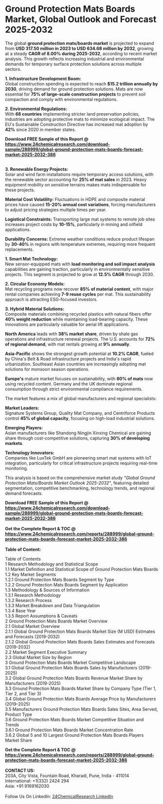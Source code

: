 <h1>Ground Protection Mats Boards Market, Global Outlook and Forecast 2025-2032</h1><p>The global <strong>ground protection mats/boards market</strong> is projected to expand from <strong>USD 317.50 million in 2023 to USD 634.68 million by 2032</strong>, growing at a steady <strong>CAGR of 8.00% during 2025-2032</strong>, according to recent market analysis. This growth reflects increasing industrial and environmental demands for temporary surface protection solutions across multiple sectors.</p><p><strong>1. Infrastructure Development Boom:</strong><br>
Global construction spending is expected to reach <strong>$15.2 trillion annually by 2030</strong>, driving demand for ground protection solutions. Mats are now essential for <strong>75% of large-scale construction projects</strong> to prevent soil compaction and comply with environmental regulations.</p><p><strong>2. Environmental Regulations:</strong><br>
With <strong>68 countries</strong> implementing stricter land preservation policies, industries are adopting protective mats to minimize ecological impact. The EU's Sustainable Construction Directive has increased mat adoption by <strong>42%</strong> since 2020 in member states.</p><div><b>Download FREE Sample of this Report @ 
            <a href="https://www.24chemicalresearch.com/download-sample/288999/global-ground-protection-mats-boards-forecast-market-2025-2032-386">
            https://www.24chemicalresearch.com/download-sample/288999/global-ground-protection-mats-boards-forecast-market-2025-2032-386</a></b></div><br><p><strong>3. Renewable Energy Projects:</strong><br>
Solar and wind farm installations require temporary access solutions, with the renewable sector accounting for <strong>25% of mat sales</strong> in 2023. Heavy equipment mobility on sensitive terrains makes mats indispensable for these projects.</p><p><strong>Material Cost Volatility:</strong> Fluctuations in HDPE and composite material prices have caused <strong>15-20% annual cost variations</strong>, forcing manufacturers to adjust pricing strategies multiple times per year.</p><p><strong>Logistical Constraints:</strong> Transporting large mat systems to remote job sites increases project costs by <strong>10-15%</strong>, particularly in mining and oilfield applications.</p><p><strong>Durability Concerns:</strong> Extreme weather conditions reduce product lifespan by <strong>30-40%</strong> in regions with temperature extremes, requiring more frequent replacements.</p><p><strong>1. Smart Mat Technology:</strong><br>
New sensor-equipped mats with <strong>load monitoring and soil impact analysis</strong> capabilities are gaining traction, particularly in environmentally sensitive projects. This segment is projected to grow at <strong>12.5% CAGR</strong> through 2030.</p><p><strong>2. Circular Economy Models:</strong><br>
Mat recycling programs now recover <strong>85% of material content</strong>, with major rental companies achieving <strong>7-9 reuse cycles</strong> per mat. This sustainability approach is attracting ESG-focused investors.</p><p><strong>3. Hybrid Material Solutions:</strong><br>
Composite materials combining recycled plastics with natural fibers offer <strong>40% weight reduction</strong> while maintaining load-bearing capacity. These innovations are particularly valuable for aerial lift applications.</p><p><strong>North America</strong> leads with <strong>38% market share</strong>, driven by shale gas operations and infrastructure renewal projects. The U.S. accounts for <strong>72% of regional demand</strong>, with mat rentals growing at <strong>9% annually</strong>.</p><p><strong>Asia-Pacific</strong> shows the strongest growth potential at <strong>10.2% CAGR</strong>, fueled by China's Belt &amp; Road infrastructure projects and India's rapid urbanization. Southeast Asian countries are increasingly adopting mat solutions for monsoon season operations.</p><p><strong>Europe's</strong> mature market focuses on sustainability, with <strong>60% of mats</strong> now using recycled content. Germany and the UK dominate regional consumption through strict environmental compliance requirements.</p><p>The market features a mix of global manufacturers and regional specialists:</p><p><strong>Market Leaders:</strong><br>
Signature Systems Group, Quality Mat Company, and Centriforce Products control <strong>45% of global capacity</strong>, focusing on high-load industrial solutions.</p><p><strong>Emerging Players:</strong><br>
Asian manufacturers like Shandong Ningjin Xinxing Chemical are gaining share through cost-competitive solutions, capturing <strong>30% of developing markets</strong>.</p><p><strong>Technology Innovators:</strong><br>
Companies like LuxTek GmbH are pioneering smart mat systems with IoT integration, particularly for critical infrastructure projects requiring real-time monitoring.</p><p>This analysis is based on the comprehensive market study <em>"Global Ground Protection Mats/Boards Market Outlook 2025-2032"</em>, featuring detailed segmentation, competitive benchmarking, technology trends, and regional demand forecasts.</p><div><b>Download FREE Sample of this Report @ 
            <a href="https://www.24chemicalresearch.com/download-sample/288999/global-ground-protection-mats-boards-forecast-market-2025-2032-386">
            https://www.24chemicalresearch.com/download-sample/288999/global-ground-protection-mats-boards-forecast-market-2025-2032-386</a></b></div><br><div><b>Get the Complete Report & TOC @ 
            <a href="https://www.24chemicalresearch.com/reports/288999/global-ground-protection-mats-boards-forecast-market-2025-2032-386">
            https://www.24chemicalresearch.com/reports/288999/global-ground-protection-mats-boards-forecast-market-2025-2032-386</a></b></div><br>
            <b>Table of Content:</b><p>Table of Contents<br />
1 Research Methodology and Statistical Scope<br />
1.1 Market Definition and Statistical Scope of Ground Protection Mats Boards<br />
1.2 Key Market Segments<br />
1.2.1 Ground Protection Mats Boards Segment by Type<br />
1.2.2 Ground Protection Mats Boards Segment by Application<br />
1.3 Methodology & Sources of Information<br />
1.3.1 Research Methodology<br />
1.3.2 Research Process<br />
1.3.3 Market Breakdown and Data Triangulation<br />
1.3.4 Base Year<br />
1.3.5 Report Assumptions & Caveats<br />
2 Ground Protection Mats Boards Market Overview<br />
2.1 Global Market Overview<br />
2.1.1 Global Ground Protection Mats Boards Market Size (M USD) Estimates and Forecasts (2019-2032)<br />
2.1.2 Global Ground Protection Mats Boards Sales Estimates and Forecasts (2019-2032)<br />
2.2 Market Segment Executive Summary<br />
2.3 Global Market Size by Region<br />
3 Ground Protection Mats Boards Market Competitive Landscape<br />
3.1 Global Ground Protection Mats Boards Sales by Manufacturers (2019-2025)<br />
3.2 Global Ground Protection Mats Boards Revenue Market Share by Manufacturers (2019-2025)<br />
3.3 Ground Protection Mats Boards Market Share by Company Type (Tier 1, Tier 2, and Tier 3)<br />
3.4 Global Ground Protection Mats Boards Average Price by Manufacturers (2019-2025)<br />
3.5 Manufacturers Ground Protection Mats Boards Sales Sites, Area Served, Product Type<br />
3.6 Ground Protection Mats Boards Market Competitive Situation and Trends<br />
3.6.1 Ground Protection Mats Boards Market Concentration Rate<br />
3.6.2 Global 5 and 10 Largest Ground Protection Mats Boards Players Market Share </p><div><b>Get the Complete Report & TOC @ 
            <a href="https://www.24chemicalresearch.com/reports/288999/global-ground-protection-mats-boards-forecast-market-2025-2032-386">
            https://www.24chemicalresearch.com/reports/288999/global-ground-protection-mats-boards-forecast-market-2025-2032-386</a></b></div><br><b>CONTACT US:</b><br>
            203A, City Vista, Fountain Road, Kharadi, Pune, India - 411014<br>
            International: +1(332) 2424 294<br>
            Asia: +91 9169162030 <br><br>
            Follow Us On LinkedIn: <a href="https://www.linkedin.com/company/24chemicalresearch/">24ChemicalResearch LinkedIn</a>